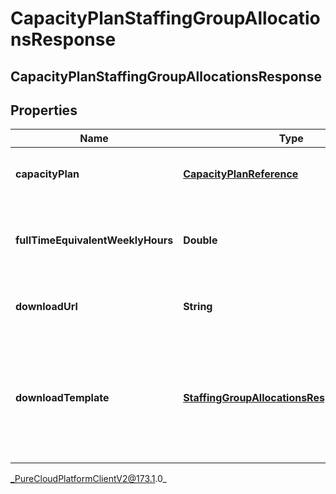 # CapacityPlanStaffingGroupAllocationsResponse

## CapacityPlanStaffingGroupAllocationsResponse

## Properties

|Name | Type | Description | Notes|
|------------ | ------------- | ------------- | -------------|
| **capacityPlan** | [**CapacityPlanReference**](CapacityPlanReference) | The capacity plan to which the staffing groups belong | |
| **fullTimeEquivalentWeeklyHours** | **Double** | The weekly hours used to calculate full time equivalent agents | |
| **downloadUrl** | **String** | The URL to download the staffing group allocations | |
| **downloadTemplate** | [**StaffingGroupAllocationsResponseTemplate**](StaffingGroupAllocationsResponseTemplate) | Staffing groups allocation results always come through downloadUrl, the schema included here is just for documentation | [optional] |



_PureCloudPlatformClientV2@173.1.0_
